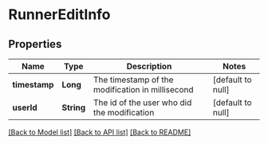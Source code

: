 # RunnerEditInfo
## Properties

| Name | Type | Description | Notes |
|------------ | ------------- | ------------- | -------------|
| **timestamp** | **Long** | The timestamp of the modification in millisecond | [default to null] |
| **userId** | **String** | The id of the user who did the modification | [default to null] |

[[Back to Model list]](../README.md#documentation-for-models) [[Back to API list]](../README.md#documentation-for-api-endpoints) [[Back to README]](../README.md)

